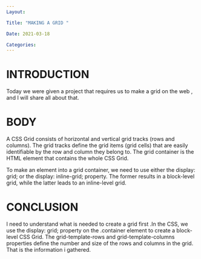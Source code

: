 ```yaml
---
Layout:

Title: "MAKING A GRID "

Date: 2021-03-18

Categories:
---
```


# INTRODUCTION
Today we were given a project that requires us to make a grid on the web , and I will share all about that.


# BODY
A CSS Grid consists of horizontal and vertical grid tracks (rows and columns). The grid tracks define the grid items (grid cells) that are easily identifiable by the row and column they belong to. The grid container is the HTML element that contains the whole CSS Grid.

To make an element into a grid container, we need to use either the display: grid; or the display: inline-grid; property. The former results in a block-level grid, while the latter leads to an inline-level grid.


# CONCLUSION
I need to understand what is needed to create a grid first .In the CSS, we use the display: grid; property on the .container element to create a block-level CSS Grid. The grid-template-rows and grid-template-columns properties define the number and size of the rows and columns in the grid. That is the information i gathered.